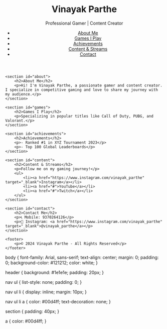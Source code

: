<!DOCTYPE html>
<html lang="en">
<head>
    <meta charset="UTF-8">
    <meta name="viewport" content="width=device-width, initial-scale=1.0">
    <title>Vinayak Parthe - Gaming Portfolio</title>
    <link rel="stylesheet" href="styles.css">
</head>
<body>
    <header>
        <h1>Vinayak Parthe</h1>
        <p>Professional Gamer | Content Creator</p>
        <nav>
            <ul>
                <li><a href="#about">About Me</a></li>
                <li><a href="#games">Games I Play</a></li>
                <li><a href="#achievements">Achievements</a></li>
                <li><a href="#content">Content & Streams</a></li>
                <li><a href="#contact">Contact</a></li>
            </ul>
        </nav>
    </header>

    <section id="about">
        <h2>About Me</h2>
        <p>Hi! I'm Vinayak Parthe, a passionate gamer and content creator. I specialize in competitive gaming and love to share my journey with my audience.</p>
    </section>

    <section id="games">
        <h2>Games I Play</h2>
        <p>Specializing in popular titles like Call of Duty, PUBG, and Valorant.</p>
    </section>

    <section id="achievements">
        <h2>Achievements</h2>
        <p>- Ranked #1 in XYZ Tournament 2023</p>
        <p>- Top 100 Global Leaderboards</p>
    </section>

    <section id="content">
        <h2>Content & Streams</h2>
        <p>Follow me on my gaming journey!</p>
        <ul>
            <li><a href="https://www.instagram.com/vinayak_parthe" target="_blank">Instagram</a></li>
            <li><a href="#">YouTube</a></li>
            <li><a href="#">Twitch</a></li>
        </ul>
    </section>

    <section id="contact">
        <h2>Contact Me</h2>
        <p>📞 Mobile: 9370264126</p>
        <p>📸 Instagram: <a href="https://www.instagram.com/vinayak_parthe" target="_blank">@vinayak_parthe</a></p>
    </section>

    <footer>
        <p>© 2024 Vinayak Parthe - All Rights Reserved</p>
    </footer>
</body>
</html> 
body {
    font-family: Arial, sans-serif;
    text-align: center;
    margin: 0;
    padding: 0;
    background-color: #121212;
    color: white;
}

header {
    background: #1e1e1e;
    padding: 20px;
}

nav ul {
    list-style: none;
    padding: 0;
}

nav ul li {
    display: inline;
    margin: 10px;
}

nav ul li a {
    color: #00d4ff;
    text-decoration: none;
}

section {
    padding: 40px;
}

a {
    color: #00d4ff;
}
